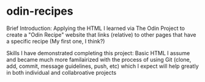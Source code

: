 # odin-recipes
Brief Introduction: Applying the HTML I learned via The Odin Project to create a "Odin Recipe" website that links (relative) to other pages that have a specific recipe (My first one, I think?)


Skills I have demonstrated completing this project: Basic HTML I assume and became much more familairized with the process of using Git (clone, add, commit, message guidelines, push, etc) which I expect will help greatly in both individual and collabroative projects